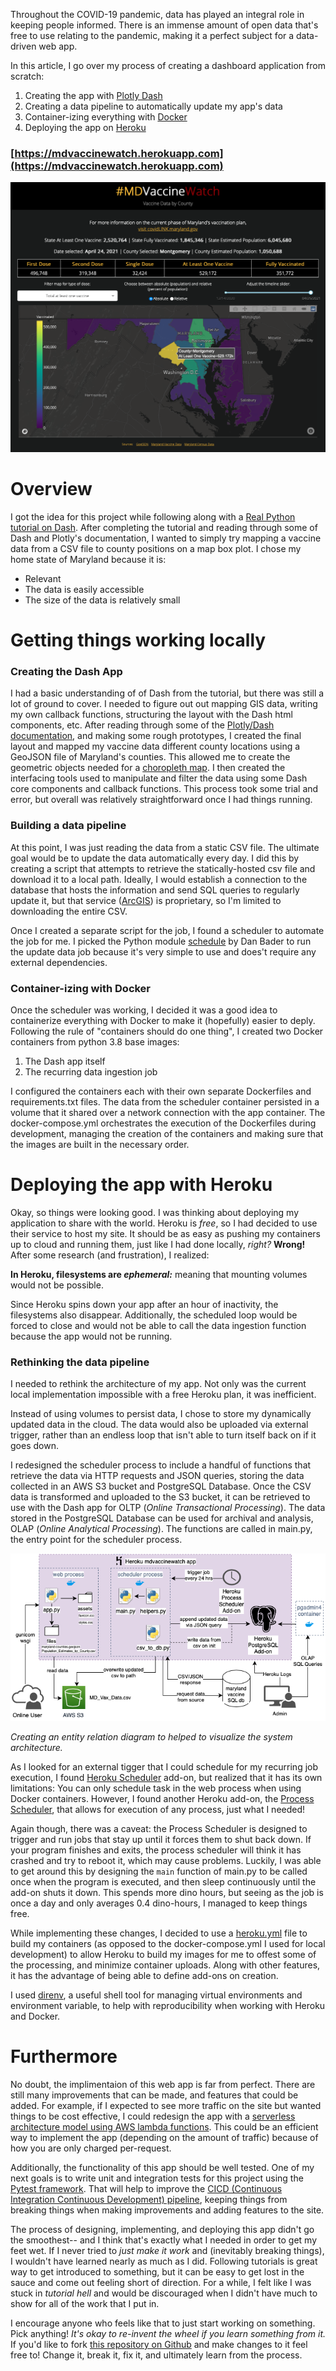 Throughout the COVID-19 pandemic, data has played an integral role in keeping people informed. There is an immense amount of open data that's free to use relating to the pandemic, making it a perfect subject for a data-driven web app.

In this article, I go over my process of creating a dashboard application from scratch:
1. Creating the app with [Plotly Dash](https://dash.plotly.com)
2. Creating a data pipeline to automatically update my app's data
3. Container-izing everything with [Docker](https://docs.docker.com)
4. Deploying the app on [Heroku](https://devcenter.heroku.com)

### [https://mdvaccinewatch.herokuapp.com](https://mdvaccinewatch.herokuapp.com)

![Alt](images/mdvaxwatch_screencap.png)

# Overview
I got the idea for this project while following along with a [Real Python tutorial on Dash](https://realpython.com/python-dash/). After completing the tutorial and reading through some of Dash and Plotly's documentation, I wanted to simply try mapping a vaccine data from a CSV file to county positions on a map box plot. I chose my home state of Maryland because it is:

- Relevant
- The data is easily accessible
- The size of the data is relatively small

# Getting things working locally

### Creating the Dash App
I had a basic understanding of of Dash from the tutorial, but there was still a lot of ground to cover. I needed to figure out out mapping GIS data, writing my own callback functions, structuring the layout with the Dash html components, etc. After reading through some of the [Plotly/Dash documentation](https://dash.plotly.com), and making some rough prototypes, I created the final layout and mapped my vaccine data different county locations using a GeoJSON file of Maryland's counties. This allowed me to create the geometric objects needed for a [choropleth map](https://en.wikipedia.org/wiki/Choropleth_map). I then created the interfacing tools used to manipulate and filter the data using some Dash core components and callback functions. This process took some trial and error, but overall was relatively straightforward once I had things running.

### Building a data pipeline
At this point, I was just reading the data from a static CSV file. The ultimate goal would be to update the data automatically every day. I did this by creating a script that attempts to retrieve the statically-hosted csv file and download it to a local path. Ideally, I would establish a connection to the database that hosts the information and send SQL queries to regularly update it, but that service ([ArcGIS](https://www.arcgis.com/index.html)) is proprietary, so I'm limited to downloading the entire CSV.

Once I created a separate script for the job, I found a scheduler to automate the job for me. I picked the Python module [schedule](https://schedule.readthedocs.io/en/stable/) by Dan Bader to run the update data job because it's very simple to use and does't require any external dependencies.

### Container-izing with Docker
Once the scheduler was working, I decided it was a good idea to containerize everything with Docker to make it (hopefully) easier to deply. Following the rule of "containers should do one thing", I created two Docker containers from python 3.8 base images:

1. The Dash app itself
2. The recurring data ingestion job

I configured the containers each with their own separate Dockerfiles and requirements.txt files. The data from the scheduler container persisted in a volume that it shared over a network connection with the app container. The docker-compose.yml orchestrates the execution of the Dockerfiles during development, managing the creation of the containers and making sure that the images are built in the necessary order.

# Deploying the app with Heroku
Okay, so things were looking good. I was thinking about deploying my application to share with the world. Heroku is *free*, so I had decided to use their service to host my site. It should be as easy as pushing my containers up to cloud and running them, just like I had done locally, *right?*  **Wrong!**
After some research (and frustration), I realized:

**In Heroku, filesystems are *ephemeral:*** meaning that mounting volumes would not be possible.

Since Heroku spins down your app after an hour of inactivity, the filesystems also disappear. Additionally, the scheduled loop would be forced to close and would not be able to call the data ingestion function because the app would not be running.

### Rethinking the data pipeline
I needed to rethink the architecture of my app. Not only was the current local implementation impossible with a free Heroku plan, it was inefficient.

Instead of using volumes to persist data, I chose to store my dynamically updated data in the cloud. The data would also be uploaded via external trigger, rather than an endless loop that isn't able to turn itself back on if it goes down.

I redesigned the scheduler process to include a handful of functions that retrieve the data via HTTP requests and JSON queries, storing the data collected in an AWS S3 bucket and PostgreSQL Database. Once the CSV data is transformed and uploaded to the S3 bucket, it can be retrieved to use with the Dash app for OLTP (*Online Transactional Processing*). The data stored in the PostgreSQL Database can be used for archival and analysis, OLAP (*Online Analytical Processing*). The functions are called in main.py, the entry point for the scheduler process.

![Alt](images/MDVaccineWatch_prod1-5.png)

*Creating an entity relation diagram to helped to visualize the system architecture.*


As I looked for an external tigger that I could schedule for my recurring job execution, I found [Heroku Scheduler](https://devcenter.heroku.com/articles/scheduler) add-on, but realized that it has its own limitations: You can only schedule task in the web process when using Docker containers. However, I found another Heroku add-on, the [Process Scheduler](https://devcenter.heroku.com/articles/process-scheduler), that allows for execution of any process, just what I needed!

Again though, there was a caveat: the Process Scheduler is designed to trigger and run jobs that stay up until it forces them to shut back down. If your program finishes and exits, the process scheduler will think it has crashed and try to reboot it, which may cause problems. Luckily, I was able to get around this by designing the `main` function of main.py to be called once when the program is executed, and then sleep continuously until the add-on shuts it down. This spends more dino hours, but seeing as the job is once a day and only averages 0.4 dino-hours, I managed to keep things free.

While implementing these changes, I decided to use a [heroku.yml](https://devcenter.heroku.com/articles/build-docker-images-heroku-yml) file to build my containers (as opposed to the docker-compose.yml I used for local development) to allow Heroku to build my images for me to offest some of the processing, and minimize container uploads. Along with other features, it has the advantage of being able to define add-ons on creation.

I used [direnv](https://direnv.net), a useful shell tool for managing virtual environments and environment variable, to help with reproducibility when working with Heroku and Docker.

# Furthermore
No doubt, the implimentaion of this web app is far from perfect. There are still many improvements that can be made, and features that could be added. For example, if I expected to see more traffic on the site but wanted things to be cost effective, I could redesign the app with a [serverless architecture model using AWS lambda functions](https://www.serverless.com/flask). This could be an efficient way to implement the app (depending on the amount of traffic) because of how you are only charged per-request.

Additionally, the functionality of this app should be well tested. One of my next goals is to write unit and integration tests for this project using the [Pytest framework](https://docs.pytest.org/en/6.2.x/). That will help to improve the [CICD (Continuous Integration Continuous Development) pipeline](https://realpython.com/python-continuous-integration/), keeping things from breaking things when making improvements and adding features to the site.

The process of designing, implementing, and deploying this app didn't go the smoothest-- and I think that's exactly what I needed in order to get my feet wet. If I never tried to *just make it work* and (inevitably breaking things), I wouldn't have learned nearly as much as I did. Following tutorials is great way to get introduced to something, but it can be easy to get lost in the sauce and come out feeling short of direction. For a while, I felt like I was stuck in *tutorial hell* and would be discouraged when I didn't have much to show for all of the work that I put in.

I encourage anyone who feels like that to just start working on something. Pick anything! *It's okay to re-invent the wheel if you learn something from it.* If you'd like to fork [this repository on Github](https://github.com/dennisgsmith/MDVaccineWatch) and make changes to it feel free to! Change it, break it, fix it, and ultimately learn from the process.
